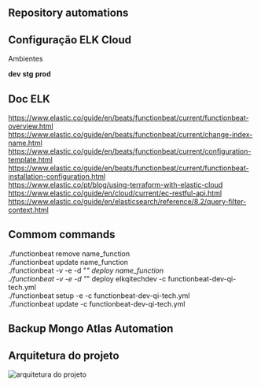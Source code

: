 ## Repository automations

## Configuração ELK Cloud  

Ambientes

**dev**
**stg**
**prod**

## Doc ELK
https://www.elastic.co/guide/en/beats/functionbeat/current/functionbeat-overview.html  
https://www.elastic.co/guide/en/beats/functionbeat/current/change-index-name.html  
https://www.elastic.co/guide/en/beats/functionbeat/current/configuration-template.html  
https://www.elastic.co/guide/en/beats/functionbeat/current/functionbeat-installation-configuration.html  
https://www.elastic.co/pt/blog/using-terraform-with-elastic-cloud  
https://www.elastic.co/guide/en/cloud/current/ec-restful-api.html  
https://www.elastic.co/guide/en/elasticsearch/reference/8.2/query-filter-context.html  

## Commom commands  
./functionbeat remove name_function  
./functionbeat update name_function  
./functionbeat -v -e -d "*" deploy name_function  
./functionbeat -v -e -d "*" deploy elkqitechdev -c functionbeat-dev-qi-tech.yml  
./functionbeat setup -e -c functionbeat-dev-qi-tech.yml  
./functionbeat update -c functionbeat-dev-qi-tech.yml  

## Backup Mongo Atlas Automation

## Arquitetura do projeto
![arquitetura do projeto](https://raw.githubusercontent.com/CondoLivre/infra-maintenance/main/mongoBackup/arquitetura/BackupMongoAtlasDB.png?token=GHSAT0AAAAAABWIW2NXOE76KFOZ7WLROMAKYY6Y4KQ)

